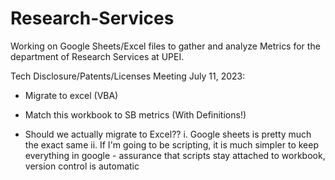 # Research-Services
Working on Google Sheets/Excel files to gather and analyze Metrics for the department of Research Services at UPEI.

Tech Disclosure/Patents/Licenses Meeting July 11, 2023:
  - Migrate to excel (VBA)
  - Match this workbook to SB metrics (With Definitions!)

  - Should we actually migrate to Excel??
      i. Google sheets is pretty much the exact same
      ii. If I'm going to be scripting, it is much simpler to keep everything in google - assurance that scripts stay attached to workbook, version control is automatic
